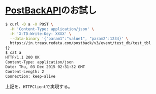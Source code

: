 # [PostBackAPI](https://support.treasuredata.com/hc/en-us/articles/360000675487-Postback-API)のお試し

```bash
$ curl -D a -X POST \
  -H 'Content-Type: application/json' \
  -H 'X-TD-Write-Key: XXXX' \
  --data-binary '{"param1":"value1", "param2":1234}' \
  https://in.treasuredata.com/postback/v3/event/test_db/test_tbl
{}
$ cat a
HTTP/1.1 200 OK
Content-Type: application/json
Date: Thu, 03 Dec 2015 02:31:32 GMT
Content-Length: 2
Connection: keep-alive
```

上記を、`HTTPClient`で実現する。
